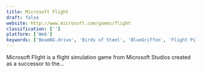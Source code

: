 ```yaml
---
title: Microsoft Flight
draft: false 
website: http://www.microsoft.com/games/flight
classification: ['']
platform: ['Web']
keywords: ['BeamNG.drive', 'Birds of Steel', 'BlueGriffon', 'Flight Pilot Simulator 3D', 'FlightGear', 'Fulldive', 'GEFS', 'GL-117', 'Google Earth Studio', 'Google Earth VR', 'Microsoft Expression Web', 'Orbiter', 'Rigs of Rods', 'SPINTIRES', 'Simutrans', 'Take Off', 'Virtual Desktop', 'YS Flight Simulator', 'openElement']
---
```

Microsoft Flight is a flight simulation game from Microsoft Studios created as a successor to the...